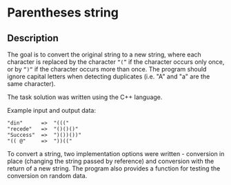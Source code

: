 # Parentheses string
## Description

The goal is to convert the original string to a new string, where each character is replaced by the character `“(”` if the character occurs only once, or by `“)“` if the character occurs more than once. The program should ignore capital letters when detecting duplicates (i.e. "A" and "a" are the same character).

The task solution was written using the C++ language.

Example input and output data:
```
"din"      =>  "((("
"recede"   =>  "()()()"
"Success"  =>  ")())())"
"(( @"     =>  "))(("
```
To convert a string, two implementation options were written - conversion in place (changing the string passed by reference) and conversion with the return of a new string. The program also provides a function for testing the conversion on random data.

